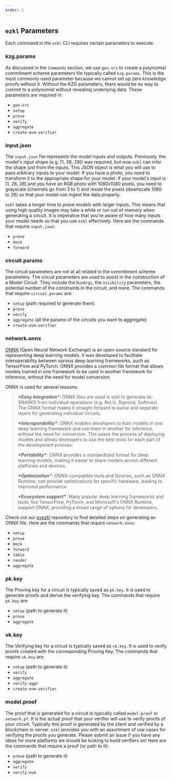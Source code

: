 ```yaml
---
order: 1
---
```


## `ezkl` Parameters

Each command in the `ezkl` CLI requires certain parameters to execute. 

### kzg.params

As discussed in the `Commands` section, we use `gen-srs` to create a polynomial commitment scheme parameters file typically called `kzg.params`. This is the most commonly used parameter because we cannot set up zero knowledge proofs without it. Without the KZG parameters, there would be no way to commit to a polynomial without revealing  underlying data. These parameters are required in:

- `gen-srs`
- `setup`
- `prove`
- `verify`
- `aggregate`
- `create-evm-verifier`

### input.json

The `input.json` file represents the model inputs and outputs. Previously, the model's input shape (e.g. [1, 28, 28]) was required, but now `ezkl` can infer the shape just from the inputs. This JSON object is what you will use to pass arbitrary inputs to your model. If you have a photo, you need to transform it to the appropriate shape for your model. If your model's input is [1, 28, 28] and you have an RGB photo with 1080x1080 pixels, you need to grayscale (channels go from 3 to 1) and resize the pixels (downscale 1080 to 28) so that your model can ingest the data properly.

`ezkl` takes a longer time to prove models with larger inputs. This means that using high quality images may take a while or run out of memory when generating a circuit. It is imperative that you're aware of how many inputs your model needs so that you use `ezkl` effectively. Here are the commands that require `input.json`:

- `prove`
- `mock`
- `forward`

### circuit.params

The circuit parameters are not at all related to the commitment scheme parameters. The circuit parameters are used to assist in the construction of a Model Circuit. They include the `RunArgs`, the `Visibility` parameters, the potential number of the constraints in the circuit, and more. The commands that require `circuit.params` are:

- `setup` (path required to generate them)
- `prove`
- `verify`
- `aggregate` (all the params of the circuits you want to aggregate)
- `create-evm-verifier`

### network.onnx

[ONNX](https://onnx.ai/) (Open Neural Network Exchange) is an open-source standard for representing deep learning models. It was developed to facilitate interoperability between various deep learning frameworks, such as TensorFlow and PyTorch. ONNX provides a common file format that allows models trained in one framework to be used in another framework for inference, without the need for model conversion.

ONNX is used for several reasons:

> ***\*Easy Integration\****: ONNX files are used in ezkl to generate zk-SNARKS from individual operations (e.g. ReLU, Sigmoid, Softmax). The ONNX format makes it straight-forward to parse and separate layers for generating individual circuits. 
>
> ***\*Interoperability\****: ONNX enables developers to train models in one deep learning framework and use them in another for inference, without the need for conversion. This eases the process of deploying models and allows developers to use the best tools for each part of the development process.
>
> ***\*Portability\****: ONNX provides a standardized format for deep learning models, making it easier to share models across different platforms and devices.
>
> ***\*Optimization\****: ONNX-compatible tools and libraries, such as ONNX Runtime, can provide optimizations for specific hardware, leading to improved performance.
>
> ***\*Ecosystem support\****: Many popular deep learning frameworks and tools, like TensorFlow, PyTorch, and Microsoft's ONNX Runtime, support ONNX, providing a broad range of options for developers.

Check out our [pyezkl](https://github.com/zkonduit/pyezkl) repository to find detailed steps on generating an ONNX file. Here are the commands that require `network.onnx`:

- `setup`
- `prove`
- `mock`
- `forward`
- `table`
- `render`
- `aggregate`

### pk.key

The Proving key for a circuit is typically saved as `pk.key`. It is used to generate proofs and derive the verifying key. The commands that require `pk.key` are:

- `setup` (path to generate it)
- `prove`
- `aggregate`

### vk.key

The Verifying key for a circuit is typically saved as `vk.key`. It is used to verify proofs created with the corresponding Proving Key. The commands that require `vk.key` are:

- `setup` (path to generate it)
- `verify`
- `aggregate` 
- `verify-aggr`
- `create-evm-verifier`

### model.proof

The proof that is generated for a circuit is typically called `model.proof` or `network.pf`. It is the actual proof that your verifier will use to verify proofs of your circuit. Typically this proof is generated by the client and verified by a blockchain or server. `ezkl` provides you with an assortment of use cases for verifying the proofs you generate. Please submit an issue if you have any ideas for more platforms we should be looking to build verifiers on! Here are the commands that require a proof (or path to it):

- `prove` (path to generate it)
- `aggregate`
- `verify`
- `verify-evm`


